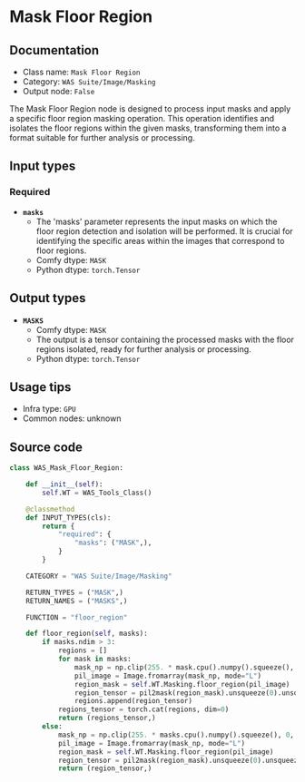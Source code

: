 # Mask Floor Region
## Documentation
- Class name: `Mask Floor Region`
- Category: `WAS Suite/Image/Masking`
- Output node: `False`

The Mask Floor Region node is designed to process input masks and apply a specific floor region masking operation. This operation identifies and isolates the floor regions within the given masks, transforming them into a format suitable for further analysis or processing.
## Input types
### Required
- **`masks`**
    - The 'masks' parameter represents the input masks on which the floor region detection and isolation will be performed. It is crucial for identifying the specific areas within the images that correspond to floor regions.
    - Comfy dtype: `MASK`
    - Python dtype: `torch.Tensor`
## Output types
- **`MASKS`**
    - Comfy dtype: `MASK`
    - The output is a tensor containing the processed masks with the floor regions isolated, ready for further analysis or processing.
    - Python dtype: `torch.Tensor`
## Usage tips
- Infra type: `GPU`
- Common nodes: unknown


## Source code
```python
class WAS_Mask_Floor_Region:

    def __init__(self):
        self.WT = WAS_Tools_Class()

    @classmethod
    def INPUT_TYPES(cls):
        return {
            "required": {
                "masks": ("MASK",),
            }
        }

    CATEGORY = "WAS Suite/Image/Masking"

    RETURN_TYPES = ("MASK",)
    RETURN_NAMES = ("MASKS",)

    FUNCTION = "floor_region"

    def floor_region(self, masks):
        if masks.ndim > 3:
            regions = []
            for mask in masks:
                mask_np = np.clip(255. * mask.cpu().numpy().squeeze(), 0, 255).astype(np.uint8)
                pil_image = Image.fromarray(mask_np, mode="L")
                region_mask = self.WT.Masking.floor_region(pil_image)
                region_tensor = pil2mask(region_mask).unsqueeze(0).unsqueeze(1)
                regions.append(region_tensor)
            regions_tensor = torch.cat(regions, dim=0)
            return (regions_tensor,)
        else:
            mask_np = np.clip(255. * masks.cpu().numpy().squeeze(), 0, 255).astype(np.uint8)
            pil_image = Image.fromarray(mask_np, mode="L")
            region_mask = self.WT.Masking.floor_region(pil_image)
            region_tensor = pil2mask(region_mask).unsqueeze(0).unsqueeze(1)
            return (region_tensor,)

```
